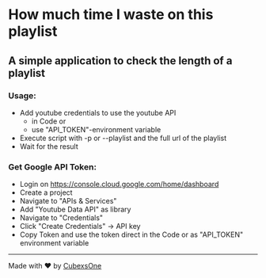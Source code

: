 # How much time I waste on this playlist
## A simple application to check the length of a playlist

### Usage:
- Add youtube credentials to use the youtube API
  - in Code or
  - use "API_TOKEN"-environment variable
- Execute script with -p or --playlist and the full url of the playlist
- Wait for the result

### Get Google API Token:
- Login on https://console.cloud.google.com/home/dashboard
- Create a project
- Navigate to "APIs & Services"
- Add "Youtube Data API" as library
- Navigate to "Credentials"
- Click "Create Credentials" -> API key
- Copy Token and use the token direct in the Code or as "API_TOKEN" environment variable

---
Made with ❤️ by [CubexsOne](https://cubexs.dev/)